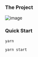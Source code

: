 ### The Project
![image](https://user-images.githubusercontent.com/72078332/117778614-2b2fa480-b281-11eb-91fc-221960b61daa.png)

### Quick Start
`yarn`

`yarn start`
